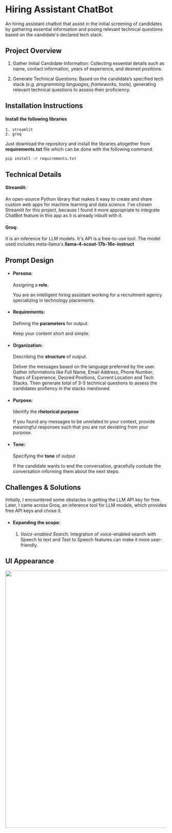 
# Hiring Assistant ChatBot

An hiring assistant chatbot that assist in the initial screening of candidates by gathering essential information and posing relevant technical questions based on the candidate's declared tech stack.

## Project Overview

1. Gather Initial Candidate Information: Collecting essential details such as name, contact information, years of experience, and desired positions. 

2. Generate Technical Questions: Based on the candidate’s specified tech stack *(e.g. programming languages, frameworks, tools),* generating relevant technical questions to assess their proficiency.

## Installation Instructions

#### Install the following libraries

    1. streamlit
    2. groq

Just download the repository and install the libraries altogether from **requirements.txt** file which can be done with the following command.
```http
pip install -r requirements.txt
```

## Technical Details

#### Streamlit: 
   An open-source Python library that makes it easy to create and share custom web apps for machine learning and data science. I've chosen Streamlit for this project, because I found it more appropriate to integrate ChatBot feature in this app as it is already inbuilt with it.

#### Groq:

   It is an inference for LLM models. It's API is a free-to-use tool. The model used includes meta-llama's **llama-4-scout-17b-16e-instruct**    


## Prompt Design

* #### Persona:
   Assigning a **role.** 

   You are an intelligent hiring assistant working for a recruitment agency specializing in technology placements.

* #### Requirements:
   Defining the **parameters** for output.   

   Keep your content short and simple.

* #### Organization:
   Describing the **structure** of output.    

   Deliver the messages based on the language preferred by the user. Gather informations like Full Name, Email Address, Phone Number, Years of Experience, Desired Positions, Current Location and Tech Stacks. Then generate total of 3-5 technical questions to assess the candidates profiency in the stacks mentioned. 

* #### Purpose:
   Identify the **rhetorical purpose**

   If you found any messages to be unrelated to your context, provide meaningful responses such that you are not deviating from your purpose.

* #### Tone: 
  Specifying the **tone** of output 

  If the candidate wants to end the conversation, gracefully conlude the conversation informing them about the next steps.

## Challenges & Solutions        

   Initially, I encountered some obstacles in getting the LLM API key for free. Later, I came across Groq, an inference tool for LLM models, which provides free API keys and chose it.
  * #### Expanding the scope:   
     1. *Voice-enabled Search:* Integration of voice-enabled search with Speech to text and Text to Speech features can make it more user-friendly.


## UI Appearance
<img src="https://yourimageshare.com/ib/flBHwi1sU0.png" width=800 >
